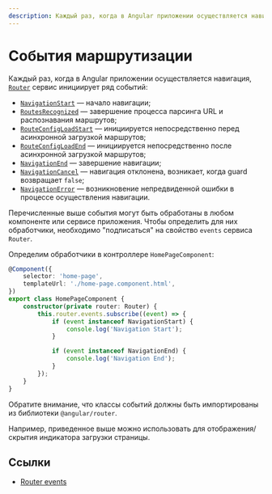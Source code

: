```yaml
---
description: Каждый раз, когда в Angular приложении осуществляется навигация, Router сервис инициирует ряд событий
---
```


# События маршрутизации

Каждый раз, когда в Angular приложении осуществляется навигация, [`Router`](https://angular.io/api/router/Router) сервис инициирует ряд событий:

-   [`NavigationStart`](https://angular.io/api/router/NavigationStart) — начало навигации;
-   [`RoutesRecognized`](https://angular.io/api/router/RoutesRecognized) — завершение процесса парсинга URL и распознавания маршрутов;
-   [`RouteConfigLoadStart`](https://angular.io/api/router/RouteConfigLoadStart) — инициируется непосредственно перед асинхронной загрузкой маршрутов;
-   [`RouteConfigLoadEnd`](https://angular.io/api/router/RouteConfigLoadEnd) — инициируется непосредственно после асинхронной загрузкой маршрутов;
-   [`NavigationEnd`](https://angular.io/api/router/NavigationEnd) — завершение навигации;
-   [`NavigationCancel`](https://angular.io/api/router/NavigationCancel) — навигация отклонена, возникает, когда guard возвращает `false`;
-   [`NavigationError`](https://angular.io/api/router/NavigationError) — возникновение непредвиденной ошибки в процессе осуществления навигации.

Перечисленные выше события могут быть обработаны в любом компоненте или сервисе приложения. Чтобы определить для них обработчики, необходимо "подписаться" на свойство `events` сервиса `Router`.

Определим обработчики в контроллере `HomePageComponent`:

```ts
@Component({
    selector: 'home-page',
    templateUrl: './home-page.component.html',
})
export class HomePageComponent {
    constructor(private router: Router) {
        this.router.events.subscribe((event) => {
            if (event instanceof NavigationStart) {
                console.log('Navigation Start');
            }

            if (event instanceof NavigationEnd) {
                console.log('Navigation End');
            }
        });
    }
}
```

Обратите внимание, что классы событий должны быть импортированы из библиотеки `@angular/router`.

Например, приведенное выше можно использовать для отображения/скрытия индикатора загрузки страницы.

## Ссылки

-   [Router events](https://angular.io/guide/router#router-events)
